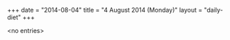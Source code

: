 +++
date = "2014-08-04"
title = "4 August 2014 (Monday)"
layout = "daily-diet"
+++


\<no entries\>
